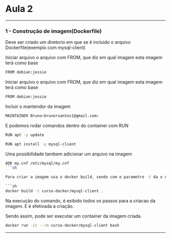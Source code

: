 # Aula 2

---

### 1 - Construção de imagem(Dockerfile)

Deve ser criado um diretorio em que se é incluido o arquivo Dockerfile(exemplo com mysql-client)

Iniciar arquivo o arquivo com FROM, que diz em qual imagem esta imagem terá como base

```sh
FROM debian:jessie
``` 

Iniciar arquivo o arquivo com FROM, que diz em qual imagem esta imagem terá como base

```sh
FROM debian:jessie
``` 

Incluir o mantendor da imagem

```sh
MAINTAINER Bruno<brunorsantos1@gmail.com>  
``` 
E podemos rodar comandos dentro do container com RUN

```sh
RUN apt -y update

RUN apt install -y mysql-client
``` 

Uma possibilidade tambem adicionar um arquivo na imagem

```sh
ADD my.cnf /etc/mysql/my.cnf
```sh

Para criar a imagem usa o docker build, sendo com o parametro -t da o nome da imagem e deve se obrigatoriamente passar o contexto atual da imagem(neste caso o diretorio atual passando '.') 

```sh
docker build -t curso-docker/mysql-client .
``` 

Na execução do comando, é exibido todos os passos para a criacao da imagem. E é efetivada a criação.



Sendo assim, pode ser executar um container da imagem criada.

```sh
docker run -it --rm curso-docker/mysql-client bash
``` 


---
